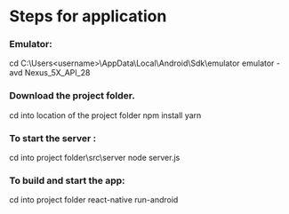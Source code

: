 # Steps for application

### Emulator:

cd C:\Users\<username>\AppData\Local\Android\Sdk\emulator
emulator -avd Nexus_5X_API_28

### Download the project folder.
cd into location of the project folder
npm install
yarn


### To start the server :
cd into project folder\src\server
node server.js

### To build and start the app:
cd into project folder
react-native run-android
